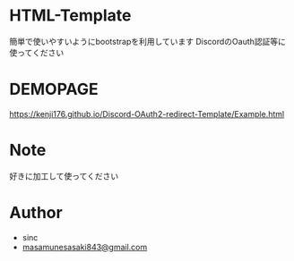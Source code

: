 # HTML-Template
 
簡単で使いやすいようにbootstrapを利用しています
DiscordのOauth認証等に使ってください
 
# DEMOPAGE
 
https://kenji176.github.io/Discord-OAuth2-redirect-Template/Example.html
 

# Note
 
好きに加工して使ってください
 
# Author
 
* sinc
* masamunesasaki843@gmail.com
 
